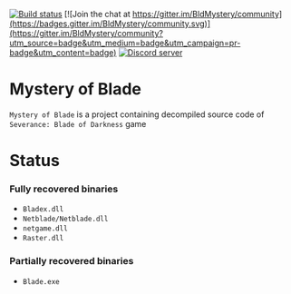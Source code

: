 [![Build status](https://ci.appveyor.com/api/projects/status/github/smartblade/bldmystery?branch=master)](https://ci.appveyor.com/project/smartblade/bldmystery)
[![Join the chat at https://gitter.im/BldMystery/community](https://badges.gitter.im/BldMystery/community.svg)](https://gitter.im/BldMystery/community?utm_source=badge&utm_medium=badge&utm_campaign=pr-badge&utm_content=badge)
[![Discord server](https://img.shields.io/badge/discord-join-7289DA.svg?logo=discord&longCache=true&style=flat)](https://discord.gg/VNgGP8x)


# Mystery of Blade
`Mystery of Blade` is a project containing decompiled source code of `Severance: Blade of Darkness` game
# Status
### Fully recovered binaries
- `Bladex.dll`
- `Netblade/Netblade.dll`
- `netgame.dll`
- `Raster.dll`
### Partially recovered binaries
- `Blade.exe`

